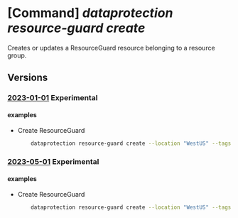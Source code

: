 # [Command] _dataprotection resource-guard create_

Creates or updates a ResourceGuard resource belonging to a resource group.

## Versions

### [2023-01-01](/Resources/mgmt-plane/L3N1YnNjcmlwdGlvbnMve30vcmVzb3VyY2Vncm91cHMve30vcHJvdmlkZXJzL21pY3Jvc29mdC5kYXRhcHJvdGVjdGlvbi9yZXNvdXJjZWd1YXJkcy97fQ==/2023-01-01.xml) **Experimental**

<!-- mgmt-plane /subscriptions/{}/resourcegroups/{}/providers/microsoft.dataprotection/resourceguards/{} 2023-01-01 -->

#### examples

- Create ResourceGuard
    ```bash
        dataprotection resource-guard create --location "WestUS" --tags key1="val1" --resource-group "SampleResourceGroup" --resource-guard-name "swaggerExample"
    ```

### [2023-05-01](/Resources/mgmt-plane/L3N1YnNjcmlwdGlvbnMve30vcmVzb3VyY2Vncm91cHMve30vcHJvdmlkZXJzL21pY3Jvc29mdC5kYXRhcHJvdGVjdGlvbi9yZXNvdXJjZWd1YXJkcy97fQ==/2023-05-01.xml) **Experimental**

<!-- mgmt-plane /subscriptions/{}/resourcegroups/{}/providers/microsoft.dataprotection/resourceguards/{} 2023-05-01 -->

#### examples

- Create ResourceGuard
    ```bash
        dataprotection resource-guard create --location "WestUS" --tags key1="val1" --resource-group "SampleResourceGroup" --resource-guard-name "swaggerExample"
    ```
